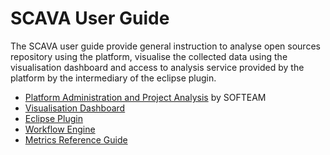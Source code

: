 # SCAVA User Guide
The SCAVA user guide provide general instruction to analyse open sources repository using the platform, visualise the collected data using the visualisation dashboard and access to analysis service provided by the platform by the intermediary of the eclipse plugin.

* [Platform Administration and Project Analysis](administration/index.md) by SOFTEAM
* [Visualisation Dashboard](dashboard/index.md)
* [Eclipse Plugin](plugin/index.md)
* [Workflow Engine](workflow/index.md)
* [Metrics Reference Guide](metrics/index.md)


